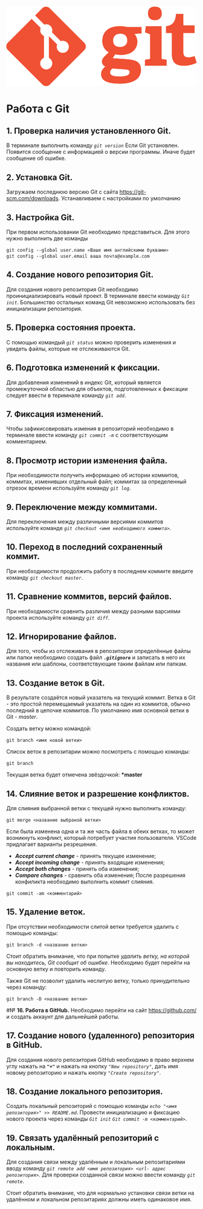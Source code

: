 ![logo](Git-Logo-1788C.png)
# Работа с Git

## **1. Проверка наличия установленного Git.**
В терминале выполнить команду *`git version`*
Если Git установлен. Появится сообщение с информацией о версии программы.
Иначе будет сообщение об ошибке.

## **2. Установка Git.**
Загружаем последнюю версию Git с сайта https://git-scm.com/downloads. Устанавливаем с настройками по умолчанию

## **3. Настройка Git.**
При первом использовании Git необходимо представиться.
Для этого нужно выполнить две команды
```
git config --global user.name «Ваше имя английскими буквами»
git config --global user.email ваша почта@example.com
```
## **4. Cоздание нового репозитория Git.**
Для создания нового репозитория Git необходимо проинициализировать новый проект. В терминале ввести команду *`Git init`*. Большинство остальных команд Git невозможно использовать без инициализации репозитория.

## **5. Проверка состояния проекта.**
С помощью командый *`git status`* можно проверить изменения и увидеть файлы, которые не отслеживаются Git.

## **6. Подготовка изменений к фиксации.**
Для добавления изменений в индекс Git, который является промежуточной областью для объектов, подготовленных к фиксации следует ввести в теримнале команду *`git add`*.

## **7. Фиксация изменений.**
Чтобы зафикисовировать измения  в репозиторий необходимо в терминале ввести команду *`git commit -m`* с соответствующим комментарием.

## **8. Просмотр истории изменения файла.**
При необходимости получить информацию об истории коммитов, коммитах, изменивших отдельный файл; коммитах за определенный отрезок времени используйте команду *`git log`*.

## **9. Переключение между коммитами.**
Для переключения между различными версиями коммитов используйте командe *`git checkout <имя необходимого коммита>`*.

## **10. Переход в последний сохраненный коммит.**
При необходимости продолжить работу в последнем коммите введите команду *`git checkout master`*.

## **11. Сравнение коммитов, версий файлов.**
При необходмиости сравнить различия между разными варсиями проекта используйте команду *`git diff`*.

## **12. Игнорирование файлов.**
Для того, чтобы из отслеживания в репозитории определённые файлы или папки необходимо создать файл ***`.gitignore`*** и записать в него их названия или шаблоны, соответствующие таким файлам или папкам.

## **13. Создание веток в Git.**
В результате создаётся новый указатель на текущий коммит.
Ветка в Git - это простой перемещаемый указатель на один из коммитов, обычно последний в цепочке коммитов.
По умолчанию имя основной ветки в Git - *master*.

Создать ветку можно командой:
```
git branch <имя новой ветки>
```
Список веток в репозитарии можно посмотреть с помощью команды:
```
git branch
```
Текущая ветка будет отмечена звёздочкой: **\*master**

## **14. Слияние веток и разрешение конфликтов.**
Для слияния выбранной ветки с текущей нужно выполнить команду:
```
git merge <название выбраной ветки>
```
Если была изменена одна и та же часть файла в обеих ветках, то может возникнуть конфликт, который потребует участия пользователя. VSCode придлагает варианты резрешения.
* ***Accept current change*** - принять текущее изменение;
* ***Accept incoming change*** - принять входящие изменения;
* ***Accept both changes*** - принять оба изменения;
* ***Compare changes*** - сравнить оба изменения;
После разрешения конфиликта необходимо выполнить коммит слияния.
```
git commit -am <комментарий>
```

## **15. Удаление веток.**
При отсутствии необходимости слитой ветки требуется удалить с помощью команды:
```
git branch -d <название ветки> 
```
Стоит обратить внимание, что при попытке *удалить ветку, на которой вы находитесь, Git сообщит об ошибке*. Необходимо будет перейти на основную ветку и повторить команду.

Также Git не позволит удалить неслитую ветку, только принудительно через команду:
```
git branch -D <название ветки> 
```

#№ **16. Работа в GitHub.**
Необходимо перейти на сайт https://github.com/ и создать аккаунт для дальнейшей работы.

## **17. Cоздание нового (удаленного) репозитория в GitHub.**
Для создания нового репозитория GitHub необходимо в право верхнем углу нажать на **`"+"`** и нажать на кнопку *`"New repository"`*, дать имя новому репозиторию и нажать кнопку *`"Create repository"`*.

## **18. Cоздание локального репозитория.**
Создать локальный репозиторий с помощью команды *`echo "<имя репозитория>" >> README.md`*. Провести инициализацию и фиксацию нового проекта через команды *`Git init`* *`Git commit -m <комментарий>`*.

## **19. Связать удалённый репозиторий с локальным.**
Для создания связи между удалённым и локальным репозитариями вводу команду *`git remote add <имя репозитория> <url- адрес репозитория>`*. Для проверки созданной связи можно ввести команду *`git remote`*.

Стоит обратить внимание, что для нормально установки связи ветки на удалённом и локальном репозитариях должны иметь одинаковое имя.
